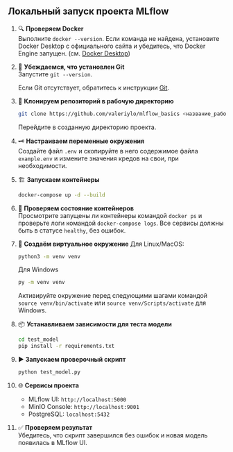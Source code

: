 ## Локальный запуск проекта MLflow

1. 🔍 **Проверяем Docker**  
   Выполните `docker --version`. Если команда не найдена, установите Docker Desktop с официального сайта и убедитесь, что Docker Engine запущен.
   (см. [Docker Desktop](https://www.docker.com))

2. 🔧 **Убеждаемся, что установлен Git**  
   Запустите `git --version`.
   
   Если Git отсутствует, обратитесь к инструкции [Git](https://git-scm.com).

3. 📁 **Клонируем репозиторий в рабочую директорию**  
   ```bash
   git clone https://github.com/valeriylo/mlflow_basics <название_рабочей_директории>
   ```
   Перейдите в созданную директорию проекта.

4. 🗝️ **Настраиваем переменные окружения**  
   Создайте файл `.env` и скопируйте в него содержимое файла `example.env` и измените значения кредов на свои, при необходимости.

5. 🏗️ **Запускаем контейнеры**  
   ```bash
   docker-compose up -d --build
   ```

6. 🔄 **Проверяем состояние контейнеров**  
   Просмотрите запущены ли контейнеры командой `docker ps` и проверьте логи командой `docker-compose logs`. Все сервисы должны быть в статусе `healthy`, без ошибок.

7. 🐍 **Создаём виртуальное окружение**
   Для Linux/MacOS:
   ```bash
   python3 -m venv venv
   ```
   Для Windows
   ```bash
   py -m venv venv
   ```
   Активируйте окружение перед следующими шагами командой `source venv/bin/activate` или `source venv/Scripts/activate` для Windows.

8. 📦 **Устанавливаем зависимости для теста модели**  
   ```bash
   cd test_model
   pip install -r requirements.txt
   ```

9. ▶️ **Запускаем проверочный скрипт**  
   ```bash
   python test_model.py
   ```

10. 🌐 **Сервисы проекта**  
    - MLflow UI: `http://localhost:5000`
    - MinIO Console: `http://localhost:9001`  
    - PostgreSQL: `localhost:5432`

11. ✅ **Проверяем результат**  
    Убедитесь, что скрипт завершился без ошибок и новая модель появилась в MLflow UI.

